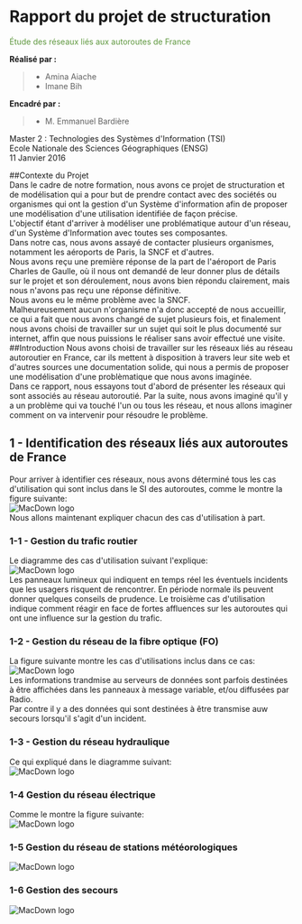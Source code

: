 Rapport du projet de structuration
============================
<span style="color:#5F983F">Étude des réseaux liés aux autoroutes de France</span>  

**Réalisé par :**  
>- Amina Aiache  
>- Imane Bih
 
**Encadré par :**  
>- M. Emmanuel Bardière     

Master 2 : Technologies des Systèmes d'Information (TSI)  
Ecole Nationale des Sciences Géographiques (ENSG)  
11 Janvier 2016  


##Contexte du Projet  
Dans le cadre de notre formation, nous avons ce projet de structuration et de modélisation qui a pour but de prendre contact avec des sociétés ou organismes qui ont la gestion d'un Système d'information afin de proposer une modélisation d'une utilisation identifiée de façon précise.  
L'objectif étant d'arriver à modéliser une problématique autour d'un réseau, d'un Système d'Information avec toutes ses composantes.  
Dans notre cas, nous avons assayé de contacter plusieurs organismes, notamment les aéroports de Paris, la SNCF et d'autres.  
Nous avons reçu une première réponse de la part de l'aéroport de Paris Charles de Gaulle, où il nous ont demandé de leur donner plus de détails sur le projet et son déroulement, nous avons bien répondu clairement, mais nous n'avons pas reçu une réponse définitive.  
Nous avons eu le même problème avec la SNCF.  
Malheureusement aucun n'organisme n'a donc accepté de nous accueillir, ce qui a fait que nous avons changé de sujet plusieurs fois, et finalement nous avons choisi de travailler sur un sujet qui soit le plus documenté sur internet, affin que nous puissions le réaliser sans avoir effectué une visite.  
##Introduction
Nous avons choisi de travailler sur les réseaux liés au réseau autoroutier en France, car ils mettent à disposition à travers leur site web et d'autres sources une documentation solide, qui nous a permis de proposer une modélisation d'une problèmatique que nous avons imaginée.  
Dans ce rapport, nous essayons tout d'abord de présenter les réseaux qui sont associés au réseau autoroutié. Par la suite, nous avons imaginé qu'il y a un problème qui va touché l'un ou tous les réseau, et nous allons imaginer comment on va intervenir pour résoudre le problème.  
## 1 - Identification des réseaux liés aux autoroutes de France
Pour arriver à identifier ces réseaux, nous avons déterminé tous les cas d'utilisation qui sont inclus dans le SI des autoroutes, comme le montre la figure suivante:  
![MacDown logo](/Users/amina/Desktop/ProjetStructurationArchitecture/Diagrammes/UseCaseDiagramGlobal.png)  
Nous allons maintenant expliquer chacun des cas d'utilisation à part.  
### 1-1 - Gestion du trafic routier  
Le diagramme des cas d'utilisation suivant l'explique:  
![MacDown logo](/Users/amina/Desktop/ProjetStructurationArchitecture/Diagrammes/UseCaseDiagram1.png)  
Les panneaux lumineux qui indiquent en temps réel les éventuels incidents que les usagers risquent de rencontrer. En période normale ils peuvent donner quelques conseils de prudence. 
Le troisième cas d'utilisation indique comment réagir en face de fortes affluences sur les autoroutes qui ont une influence sur la gestion du trafic.  
### 1-2 - Gestion du réseau de la fibre optique (FO)
La figure suivante montre les cas d'utilisations inclus dans ce cas:  
![MacDown logo](/Users/amina/Desktop/ProjetStructurationArchitecture/Diagrammes/UseCaseDiagram2.png)  
Les informations trandmise au serveurs de données sont parfois destinées à être affichées dans les panneaux à message variable, et/ou diffusées par Radio.  
Par contre il y a des données qui sont destinées à être transmise auw secours lorsqu'il s'agit d'un incident.  
### 1-3 - Gestion du réseau hydraulique
Ce qui expliqué dans le diagramme suivant:  
![MacDown logo](/Users/amina/Desktop/ProjetStructurationArchitecture/Diagrammes/UseCaseDiagram3.png)  
### 1-4 Gestion du réseau électrique  
Comme le montre la figure suivante:  
![MacDown logo](/Users/amina/Desktop/ProjetStructurationArchitecture/Diagrammes/UseCaseDiagram4.png)  
### 1-5 Gestion du réseau de stations météorologiques
![MacDown logo](/Users/amina/Desktop/ProjetStructurationArchitecture/Diagrammes/UseCaseDiagram5.png)  
### 1-6 Gestion des secours  
![MacDown logo](/Users/amina/Desktop/ProjetStructurationArchitecture/Diagrammes/UseCaseDiagram6.png)
 

